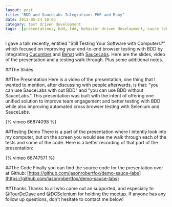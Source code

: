 ```yaml
---
layout: post
title: "BDD and SauceLabs Integration: PHP and Ruby"
date: 2013-05-24 10:05
category: test driven development
tags:  [presentations, bdd, tdd, behavior driven development, sauce labs, php, ruby]
---
```


I gave a talk recently, entitled "Still Testing Your Software with Computers?" which focused on improving your end-to-end browser testing with BDD by integrating [Cucumber](http://cukes.info/) and [Behat](http://behat.org/) with [SauceLabs](https://saucelabs.com/). Here are the slides, video of the presentation and a testing walk through. Plus some additional notes.

##The Slides
<script async class="speakerdeck-embed" data-id="bd4f2280a4b20130acb612a0392dde58" data-ratio="1.77777777777778" src="//speakerdeck.com/assets/embed.js"></script>


##The Presentation
Here is a video of the presentation, one thing that I wanted to mention, after discussing with people afterwards, is that: "you can use SauceLabs with out BDD" and "you can use BDD without SauceLabs." This presentation was built with the intent of offering one unified solution to improve team engagement and better testing with BDD while also improving automated cross browser testing with Selenium and SauceLabs.

{% vimeo 66874098 %}

##Testing Demo
There is a part of the presentation where I intently look into my computer, but on the screen you would see me walk through each of the tests and some of the code. Here is a better recording of that part of the presentation:

{% vimeo 66747571 %}

##The Code
Finally you can find the source code for the presentation over at Github: [https://github.com/jasonrobertfox/demo-sauce-labs](https://github.com/jasonrobertfox/demo-sauce-labs)

##Thanks
Thanks to all who came out an supported, and especially to [@TourDeDave](https://twitter.com/TourDeDave) and [@DCSelenium](https://twitter.com/DCSelenium) for holding the [meetup](http://www.meetup.com/DC-Selenium-Meetup-Group/). If anyone has any follow up questions, don't hesitate to contact me below!


